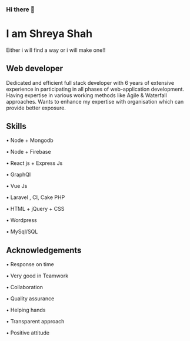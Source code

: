 ### Hi there 👋


# I am Shreya Shah

Either i will find a way or i will make one!!



## Web developer

Dedicated and efficient full stack developer with 6 years of extensive experience in participating in all phases of web-application development. Having expertise in various working methods like Agile & Waterfall approaches. Wants to enhance my expertise with organisation which can provide better exposure.

## Skills

•	Node + Mongodb

•	Node + Firebase

•	React js + Express Js

•	GraphQl

•	Vue Js

•	Laravel , CI, Cake PHP

•	HTML + jQuery + CSS

•	Wordpress

•	MySql/SQL

## Acknowledgements

•	Response on time

•	Very good in Teamwork 

•	Collaboration

•	Quality assurance

•	Helping hands

•	Transparent approach

•	Positive attitude


